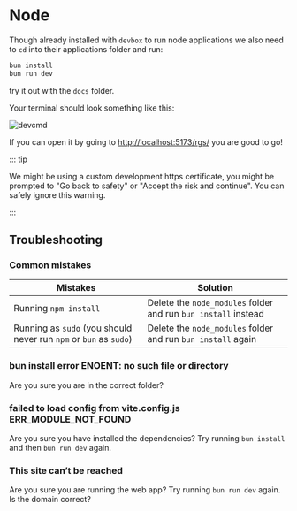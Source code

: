 # Node

Though already installed with `devbox` to run node applications we also need to `cd` into their applications folder and run:

```sh
bun install
bun run dev
```

try it out with the `docs` folder.

Your terminal should look something like this:

![devcmd](/static/bundev.png)

If you can open it by going to <http://localhost:5173/rgs/> you are good to go!

::: tip

We might be using a custom development https certificate, you might be prompted to "Go back to safety" or "Accept the risk and continue". You can safely ignore this warning.

:::

## Troubleshooting

### Common mistakes

| Mistakes                                                           | Solution                                                        |
| ------------------------------------------------------------------ | --------------------------------------------------------------- |
| Running `npm install`                                              | Delete the `node_modules` folder and run `bun install` instead |
| Running as `sudo` (you should never run `npm` or `bun` as `sudo`) | Delete the `node_modules` folder and run `bun install` again   |


### bun install error ENOENT: no such file or directory

Are you sure you are in the correct folder?

### failed to load config from vite.config.js ERR_MODULE_NOT_FOUND

Are you sure you have installed the dependencies? Try running `bun install` and then `bun run dev` again.

### This site can’t be reached

Are you sure you are running the web app? Try running `bun run dev` again. Is the domain correct?
